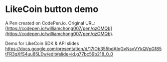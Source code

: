 # LikeCoin button demo

A Pen created on CodePen.io. Original URL: [https://codepen.io/williamchong007/pen/qzOMQb](https://codepen.io/williamchong007/pen/qzOMQb).

Demo for LikeCoin SDK & API slides
https://docs.google.com/presentation/d/17IOb355bdAIqGvNsvVYkQVpGf85tFR3qXfS4uu85LEw/edit#slide=id.g77bc59b218_0_0
